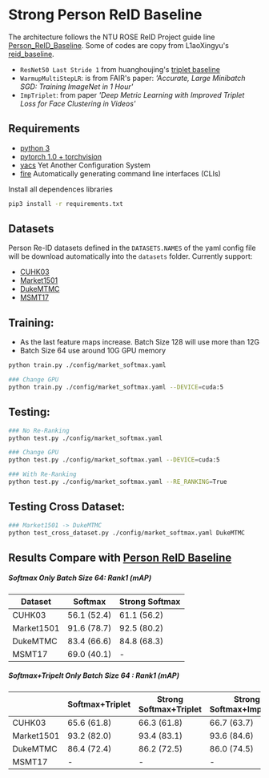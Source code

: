 # Strong Person ReID Baseline
The architecture follows the NTU ROSE ReID Project guide line [Person_ReID_Baseline](https://github.com/LinShanify/Person_ReID_Baseline). Some of codes are copy from L1aoXingyu's [reid_baseline](https://github.com/L1aoXingyu/reid_baseline).

* `ResNet50 Last Stride 1` from huanghoujing's [triplet baseline](https://github.com/huanghoujing/person-reid-triplet-loss-baseline) 
* `WarmupMultiStepLR`: is from FAIR's paper: _'Accurate, Large Minibatch SGD: Training ImageNet in 1 Hour'_
* `ImpTriplet`: from paper _'Deep Metric Learning with Improved Triplet Loss for Face Clustering in Videos'_


## Requirements
- [python 3](https://www.python.org/downloads/)
- [pytorch 1.0 + torchvision](https://pytorch.org/)
- [yacs](https://github.com/rbgirshick/yacs) Yet Another Configuration System
- [fire](https://github.com/google/python-fire) Automatically generating command line interfaces (CLIs)

Install all dependences libraries
``` bash
pip3 install -r requirements.txt
```

## Datasets
Person Re-ID datasets defined in the `DATASETS.NAMES` of the yaml config file will be download automatically into the `datasets` folder.
Currently support:
* [CUHK03](http://www.ee.cuhk.edu.hk/~xgwang/CUHK_identification.html)
* [Market1501](http://www.liangzheng.org/Project/project_reid.html)
* [DukeMTMC](https://github.com/layumi/DukeMTMC-reID_evaluation)
* [MSMT17](https://www.pkuvmc.com/publications/msmt17.html)

## Training:
* As the last feature maps increase. Batch Size 128 will use more than 12G
* Batch Size 64 use around 10G GPU memory
``` bash
python train.py ./config/market_softmax.yaml

### Change GPU
python train.py ./config/market_softmax.yaml --DEVICE=cuda:5
```

## Testing:
``` bash
### No Re-Ranking
python test.py ./config/market_softmax.yaml

### Change GPU
python test.py ./config/market_softmax.yaml --DEVICE=cuda:5

### With Re-Ranking
python test.py ./config/market_softmax.yaml --RE_RANKING=True
```

## Testing Cross Dataset:
``` bash
### Market1501 -> DukeMTMC
python test_cross_dataset.py ./config/market_softmax.yaml DukeMTMC
```

## Results Compare with [Person ReID Baseline](https://github.com/LinShanify/Person_ReID_Baseline)
##### Softmax Only Batch Size 64: Rank1 (mAP)

|Dataset     |    Softmax  |Strong Softmax|
|     ---    |     --      | --              |
| CUHK03     | 56.1 (52.4) | 61.1 (56.2)     |
| Market1501 | 91.6 (78.7) | 92.5 (80.2)     |
| DukeMTMC   | 83.4 (66.6) | 84.8 (68.3)     |
| MSMT17     | 69.0 (40.1) | -     |

##### Softmax+Tripelt Only Batch Size 64 : Rank1  (mAP)

|            |Softmax+Triplet| Strong Softmax+Triplet |Strong Softmax+ImpTripet|
|     ---    |     --      | --              |--                |
| CUHK03     | 65.6 (61.8) | 66.3 (61.8)     |66.7 (63.7)       |
| Market1501 | 93.2 (82.0) | 93.4 (83.1)     |93.6 (84.6)       |
| DukeMTMC   | 86.4 (72.4) | 86.2 (72.5)     |86.0 (74.5)       |
| MSMT17     | - | -|-|

